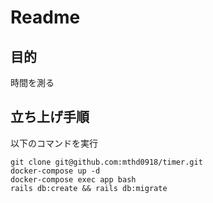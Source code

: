 # Readme

## 目的
時間を測る

## 立ち上げ手順
以下のコマンドを実行
```
git clone git@github.com:mthd0918/timer.git
docker-compose up -d
docker-compose exec app bash
rails db:create && rails db:migrate
```
